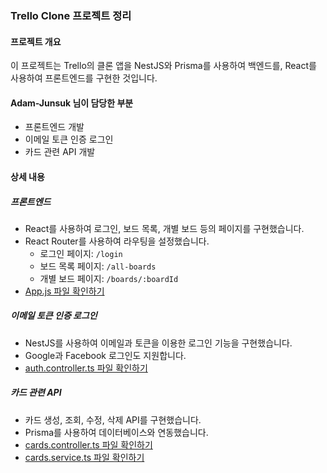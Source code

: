 ### Trello Clone 프로젝트 정리

#### 프로젝트 개요
이 프로젝트는 Trello의 클론 앱을 NestJS와 Prisma를 사용하여 백엔드를, React를 사용하여 프론트엔드를 구현한 것입니다.

#### Adam-Junsuk 님이 담당한 부분
- 프론트엔드 개발
- 이메일 토큰 인증 로그인
- 카드 관련 API 개발

#### 상세 내용

##### 프론트엔드
- React를 사용하여 로그인, 보드 목록, 개별 보드 등의 페이지를 구현했습니다.
- React Router를 사용하여 라우팅을 설정했습니다.
  - 로그인 페이지: `/login`
  - 보드 목록 페이지: `/all-boards`
  - 개별 보드 페이지: `/boards/:boardId`
- [App.js 파일 확인하기](https://github.com/Adam-Junsuk/trello_clone_nest_prisma/blob/main/frontend/src/App.js)

##### 이메일 토큰 인증 로그인
- NestJS를 사용하여 이메일과 토큰을 이용한 로그인 기능을 구현했습니다.
- Google과 Facebook 로그인도 지원합니다.
- [auth.controller.ts 파일 확인하기](https://github.com/Adam-Junsuk/trello_clone_nest_prisma/blob/main/src/auth-email/auth.controller.ts)

##### 카드 관련 API
- 카드 생성, 조회, 수정, 삭제 API를 구현했습니다.
- Prisma를 사용하여 데이터베이스와 연동했습니다.
- [cards.controller.ts 파일 확인하기](https://github.com/Adam-Junsuk/trello_clone_nest_prisma/blob/main/src/cards/cards.controller.ts)
- [cards.service.ts 파일 확인하기](https://github.com/Adam-Junsuk/trello_clone_nest_prisma/blob/main/src/cards/cards.service.ts)

